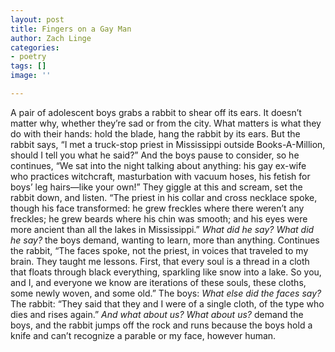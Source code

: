 ```yaml
---
layout: post
title: Fingers on a Gay Man
author: Zach Linge
categories:
- poetry
tags: []
image: ''

---
```

A pair of adolescent boys grabs a rabbit to shear off its ears. It doesn’t matter why, whether they’re sad or from the city. What matters is what they do with their hands: hold the blade, hang the rabbit by its ears. But the rabbit says, “I met a truck-stop priest in Mississippi outside Books-A-Million, should I tell you what he said?” And the boys pause to consider, so he continues, “We sat into the night talking about anything: his gay ex-wife who practices witchcraft, masturbation with vacuum hoses, his fetish for boys’ leg hairs—like your own!” They giggle at this and scream, set the rabbit down, and listen. “The priest in his collar and cross necklace spoke, though his face transformed: he grew freckles where there weren’t any freckles; he grew beards where his chin was smooth; and his eyes were more ancient than all the lakes in Mississippi.” _What did he say? What did he say?_ the boys demand, wanting to learn, more than anything. Continues the rabbit, “The faces spoke, not the priest, in voices that traveled to my brain. They taught me lessons. First, that every soul is a thread in a cloth that floats through black everything, sparkling like snow into a lake. So you, and I, and everyone we know are iterations of these souls, these cloths, some newly woven, and some old.” The boys: _What else did the faces say?_ The rabbit: “They said that they and I were of a single cloth, of the type who dies and rises again.” _And what about us? What about us?_ demand the boys, and the rabbit jumps off the rock and runs because the boys hold a knife and can’t recognize a parable or my face, however human.